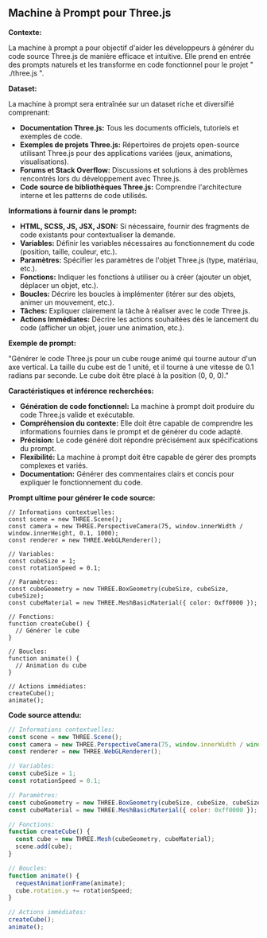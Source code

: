 ## Machine à Prompt pour Three.js

**Contexte:**

La machine à prompt a pour objectif d'aider les développeurs à générer du code source Three.js de manière efficace et intuitive. Elle prend en entrée des prompts naturels et les transforme en code fonctionnel pour le projet " ./three.js ".

**Dataset:**

La machine à prompt sera entraînée sur un dataset riche et diversifié comprenant:

* **Documentation Three.js:**  Tous les documents officiels, tutoriels et exemples de code.
* **Exemples de projets Three.js:**  Répertoires de projets open-source utilisant Three.js pour des applications variées (jeux, animations, visualisations).
* **Forums et Stack Overflow:**  Discussions et solutions à des problèmes rencontrés lors du développement avec Three.js.
* **Code source de bibliothèques Three.js:**  Comprendre l'architecture interne et les patterns de code utilisés.

**Informations à fournir dans le prompt:**

* **HTML, SCSS, JS, JSX, JSON:**  Si nécessaire, fournir des fragments de code existants pour contextualiser la demande.
* **Variables:**  Définir les variables nécessaires au fonctionnement du code (position, taille, couleur, etc.).
* **Paramètres:**  Spécifier les paramètres de l'objet Three.js (type, matériau, etc.).
* **Fonctions:**  Indiquer les fonctions à utiliser ou à créer (ajouter un objet, déplacer un objet, etc.).
* **Boucles:**  Décrire les boucles à implémenter (itérer sur des objets, animer un mouvement, etc.).
* **Tâches:**  Expliquer clairement la tâche à réaliser avec le code Three.js.
* **Actions Immédiates:**  Décrire les actions souhaitées dès le lancement du code (afficher un objet, jouer une animation, etc.).

**Exemple de prompt:**

"Générer le code Three.js pour un cube rouge animé qui tourne autour d'un axe vertical. La taille du cube est de 1 unité, et il tourne à une vitesse de 0.1 radians par seconde. Le cube doit être placé à la position (0, 0, 0)."

**Caractéristiques et inférence recherchées:**

* **Génération de code fonctionnel:** La machine à prompt doit produire du code Three.js valide et exécutable.
* **Compréhension du contexte:**  Elle doit être capable de comprendre les informations fournies dans le prompt et de générer du code adapté.
* **Précision:**  Le code généré doit répondre précisément aux spécifications du prompt.
* **Flexibilité:**  La machine à prompt doit être capable de gérer des prompts complexes et variés.
* **Documentation:**  Générer des commentaires clairs et concis pour expliquer le fonctionnement du code.

**Prompt ultime pour générer le code source:**

```
// Informations contextuelles:
const scene = new THREE.Scene();
const camera = new THREE.PerspectiveCamera(75, window.innerWidth / window.innerHeight, 0.1, 1000);
const renderer = new THREE.WebGLRenderer();

// Variables:
const cubeSize = 1;
const rotationSpeed = 0.1;

// Paramètres:
const cubeGeometry = new THREE.BoxGeometry(cubeSize, cubeSize, cubeSize);
const cubeMaterial = new THREE.MeshBasicMaterial({ color: 0xff0000 });

// Fonctions:
function createCube() {
  // Générer le cube
}

// Boucles:
function animate() {
  // Animation du cube
}

// Actions immédiates:
createCube();
animate();
```

**Code source attendu:**

```javascript
// Informations contextuelles:
const scene = new THREE.Scene();
const camera = new THREE.PerspectiveCamera(75, window.innerWidth / window.innerHeight, 0.1, 1000);
const renderer = new THREE.WebGLRenderer();

// Variables:
const cubeSize = 1;
const rotationSpeed = 0.1;

// Paramètres:
const cubeGeometry = new THREE.BoxGeometry(cubeSize, cubeSize, cubeSize);
const cubeMaterial = new THREE.MeshBasicMaterial({ color: 0xff0000 });

// Fonctions:
function createCube() {
  const cube = new THREE.Mesh(cubeGeometry, cubeMaterial);
  scene.add(cube);
}

// Boucles:
function animate() {
  requestAnimationFrame(animate);
  cube.rotation.y += rotationSpeed;
}

// Actions immédiates:
createCube();
animate();
```



